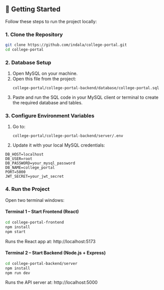 ## 🚀 Getting Started

Follow these steps to run the project locally:

### 1. Clone the Repository

```bash
git clone https://github.com/indala/college-portal.git
cd college-portal
```

### 2. Database Setup

1. Open MySQL on your machine.
2. Open this file from the project:
   ```
   college-portal/college-portal-backend/database/college-portal.sql
   ```
3. Paste and run the SQL code in your MySQL client or terminal to create the required database and tables.

### 3. Configure Environment Variables

1. Go to:
   ```
   college-portal/college-portal-backend/server/.env
   ```
2. Update it with your local MySQL credentials:

```env
DB_HOST=localhost
DB_USER=root
DB_PASSWORD=your_mysql_password
DB_NAME=college_portal
PORT=5000
JWT_SECRET=your_jwt_secret
```

### 4. Run the Project

Open two terminal windows:

#### Terminal 1 – Start Frontend (React)

```bash
cd college-portal-frontend
npm install
npm start
```

Runs the React app at: http://localhost:5173

#### Terminal 2 – Start Backend (Node.js + Express)

```bash
cd college-portal-backend/server
npm install
npm run dev
```

Runs the API server at: http://localhost:5000
